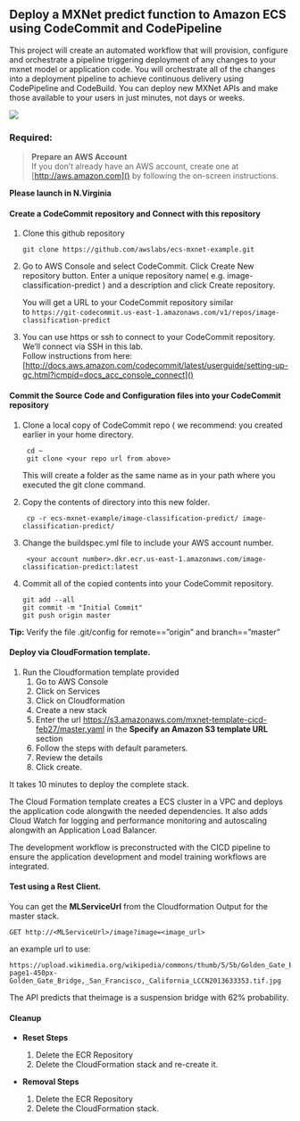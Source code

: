## Deploy a MXNet predict function to Amazon ECS using CodeCommit and CodePipeline

This project will create an automated workflow that will provision, configure and orchestrate a pipeline triggering deployment of any changes to your mxnet model or application code. You will orchestrate all of the changes into a deployment pipeline to achieve continuous delivery using CodePipeline and CodeBuild. You can deploy new MXNet APIs and make those available to your users in just minutes, not days or weeks.

![](https://s3.amazonaws.com/mxnet-template-cicd-feb27/ecs-ml.png)


### Required:

> **Prepare an AWS Account**  
> If you don’t already have an AWS account, create one at [http://aws.amazon.com]() by following the on-screen instructions.

**Please launch in N.Virginia** 

#### Create a CodeCommit repository and Connect with this repository

1.	Clone this github repository 
		
		git clone https://github.com/awslabs/ecs-mxnet-example.git

2.	Go to AWS Console and select CodeCommit. Click Create New repository button. Enter a unique repository name( e.g. image-classification-predict ) and a description and click Create repository. 

	You will get a URL to your CodeCommit repository similar to `https://git-codecommit.us-east-1.amazonaws.com/v1/repos/image-classification-predict
`
3.	You can use https or ssh to connect to your CodeCommit repository. We’ll connect via SSH in this lab.  
Follow instructions from here: [http://docs.aws.amazon.com/codecommit/latest/userguide/setting-up-gc.html?icmpid=docs_acc_console_connect]()
 
#### Commit the Source Code and Configuration files into your CodeCommit repository
1. Clone a local copy of CodeCommit repo ( we recommend:  you created earlier in your home directory.

		cd ~
		git clone <your repo url from above> 
	
	This will create a folder as the same name as in your path where you executed the git clone command.

1. Copy the contents of <image-classification-predict >directory into this new folder.
		
		cp -r ecs-mxnet-example/image-classification-predict/ image-classification-predict/
	   	    
1. Change the buildspec.yml file to include your AWS account number.

 		<your account number>.dkr.ecr.us-east-1.amazonaws.com/image-classification-predict:latest
   
2.	Commit all of the copied contents into your CodeCommit repository.

	    git add --all
	    git commit -m "Initial Commit"
	    git push origin master  
    
**Tip:** Verify the file .git/config for remote==”origin” and branch==”master”

#### Deploy via CloudFormation template.

1.	Run the Cloudformation template provided
	1. 	Go to AWS Console
	1. 	Click on Services
	1. 	Click on Cloudformation
	1. 	Create a new stack
	1. 	Enter the url <https://s3.amazonaws.com/mxnet-template-cicd-feb27/master.yaml> in the **Specify an Amazon S3 template URL** section
	1. 	Follow the steps with default parameters.
	1. 	Review the details
	1. 	Click create.
	
It takes 10 minutes to deploy the complete stack.

The Cloud Formation template creates a ECS cluster in a VPC and deploys the application code alongwith the needed dependencies. It also adds Cloud Watch for logging and performance monitoring and autoscaling alongwith an Application Load Balancer.

The development workflow is preconstructed with the CICD pipeline to ensure the application development and model training workflows are integrated.

#### Test using a Rest Client.

You can get the **MLServiceUrl** from the Cloudformation Output for the master stack.

	GET http://<MLServiceUrl>/image?image=<image_url>

an example url to use: 

	https://upload.wikimedia.org/wikipedia/commons/thumb/5/5b/Golden_Gate_Bridge,_San_Francisco,_California_LCCN2013633353.tif/lossy-page1-450px-Golden_Gate_Bridge,_San_Francisco,_California_LCCN2013633353.tif.jpg

The API predicts that theimage is a suspension bridge with 62% probability.

#### Cleanup

* **Reset Steps**
	
	1.  Delete the ECR Repository
	2.	Delete the CloudFormation stack and re-create it.

* **Removal Steps**
	1.	Delete the ECR Repository
	2.	Delete the CloudFormation stack.
